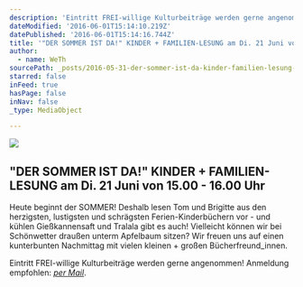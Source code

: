 ```yaml
---
description: 'Eintritt FREI-willige Kulturbeiträge werden gerne angenommen! Anmeldung empfohlen: per Mail.'
dateModified: '2016-06-01T15:14:10.219Z'
datePublished: '2016-06-01T15:14:16.744Z'
title: '"DER SOMMER IST DA!" KINDER + FAMILIEN-LESUNG am Di. 21 Juni von 15.00 - 16.00 Uhr '
author:
  - name: WeTh
sourcePath: _posts/2016-05-31-der-sommer-ist-da-kinder-familien-lesung-am-di-21-juni.md
starred: false
inFeed: true
hasPage: false
inNav: false
_type: MediaObject

---
```

<article style=""><img src="https://the-grid-user-content.s3-us-west-2.amazonaws.com/7880a4a9-1d89-45c9-b2e7-af9c55255884.jpg" /><h1>"DER SOMMER IST DA!" KINDER + FAMILIEN-LESUNG am Di. 21 Juni von 15.00 - 16.00 Uhr </h1><p>Heute beginnt der SOMMER! Deshalb lesen Tom und Brigitte aus den herzigsten, lustigsten und schrägsten Ferien-Kinderbüchern vor - und kühlen Gießkannensaft und Tralala gibt es auch! Vielleicht können wir bei Schönwetter draußen unterm Apfelbaum sitzen? Wir freuen uns auf einen kunterbunten Nachmittag mit vielen kleinen + großen Bücherfreund_innen. </p></article>

Eintritt FREI-willige Kulturbeiträge werden gerne angenommen! Anmeldung empfohlen: _[per Mail][0]_.

[0]: mailto:kontakt@feinkost-weninger.at?subject=Anmeldung%20Sommerlesung&body=Liebe%20fein.k%C3%B6stler%2C%0A%0Awir%20melden%20uns%20(%20x%20Personen)%20zu%20eurer%20Sommerlesung%2C%20am%20Dienstag%2021.%20Juni%20von%2015-16%3A00%20Uhr%20an.%20%0ALiebe%20Gr%C3%BC%C3%9Fe%20und%20bis%20bald!%0A%0Axxx